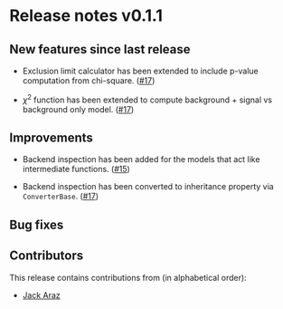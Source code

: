 # Release notes v0.1.1

## New features since last release

* Exclusion limit calculator has been extended to include p-value computation
  from chi-square.
  ([#17](https://github.com/SpeysideHEP/spey/pull/17))

* $\chi^2$ function has been extended to compute background + signal vs background only model.
  ([#17](https://github.com/SpeysideHEP/spey/pull/17))

## Improvements

* Backend inspection has been added for the models that act like intermediate functions.
  ([#15](https://github.com/SpeysideHEP/spey/pull/15))

* Backend inspection has been converted to inheritance property via ``ConverterBase``.
  ([#17](https://github.com/SpeysideHEP/spey/pull/17))

## Bug fixes

## Contributors

This release contains contributions from (in alphabetical order):

* [Jack Araz](https://github.com/jackaraz)
